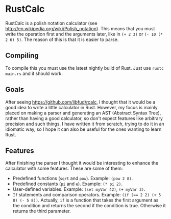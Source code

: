 RustCalc
========

RustCalc is a polish notation calculator (see http://en.wikipedia.org/wiki/Polish_notation). This means that you must write the operation first and the arguments later, like in `(+ 2 3)` or `(- 10 (* 2 6) 5)`. The reason of this is that it is easier to parse.

## Compiling

To compile this you must use the latest nightly build of Rust. Just use `rustc main.rs` and it should work.

## Goals

After seeing https://github.com/libfud/rcalc, I thought that it would be a good idea to write a little calculator in Rust. However, my focus is mainly placed on making a parser and generating an AST (Abstract Syntax Tree), rather than having a good calculator, so don't expect features like arbitrary precision and such things. I have written it from scratch, trying to do it in an idiomatic way, so I hope it can also be useful for the ones wanting to learn Rust.

## Features

After finishing the parser I thought it would be interesting to enhance the calculator with some features. These are some of them:

* Predefined functions (`sqrt` and `pow`). Example: `(pow 2 8)`.
* Predefined constants (`pi` and `e`). Example: `(* pi 2)`.
* User-defined variables. Example: `(set myVar 42)`, `(+ myVar 3)`.
* `If` statements and comparison operators. Example: `(if (== 2 2) (+ 5 8) (- 5 8))`. Actually, `if` is a function that takes the first argument as the condition and returns the second if the condition is true. Otherwise it returns the third parameter.